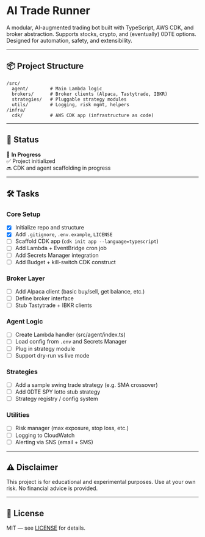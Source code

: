 # AI Trade Runner

A modular, AI-augmented trading bot built with TypeScript, AWS CDK, and broker abstraction. Supports stocks, crypto, and (eventually) 0DTE options. Designed for automation, safety, and extensibility.

---

## 📦 Project Structure

```
/src/
  agent/        # Main Lambda logic
  brokers/      # Broker clients (Alpaca, Tastytrade, IBKR)
  strategies/   # Pluggable strategy modules
  utils/        # Logging, risk mgmt, helpers
/infra/
  cdk/          # AWS CDK app (infrastructure as code)
```

---

## 🚀 Status

🔧 **In Progress**  
✅ Project initialized  
🔜 CDK and agent scaffolding in progress

---

## 🛠️ Tasks

### Core Setup
- [x] Initialize repo and structure
- [x] Add `.gitignore`, `.env.example`, `LICENSE`
- [ ] Scaffold CDK app (`cdk init app --language=typescript`)
- [ ] Add Lambda + EventBridge cron job
- [ ] Add Secrets Manager integration
- [ ] Add Budget + kill-switch CDK construct

### Broker Layer
- [ ] Add Alpaca client (basic buy/sell, get balance, etc.)
- [ ] Define broker interface
- [ ] Stub Tastytrade + IBKR clients

### Agent Logic
- [ ] Create Lambda handler (src/agent/index.ts)
- [ ] Load config from `.env` and Secrets Manager
- [ ] Plug in strategy module
- [ ] Support dry-run vs live mode

### Strategies
- [ ] Add a sample swing trade strategy (e.g. SMA crossover)
- [ ] Add 0DTE SPY lotto stub strategy
- [ ] Strategy registry / config system

### Utilities
- [ ] Risk manager (max exposure, stop loss, etc.)
- [ ] Logging to CloudWatch
- [ ] Alerting via SNS (email + SMS)

---

## ⚠️ Disclaimer

This project is for educational and experimental purposes. Use at your own risk. No financial advice is provided.

---

## 📄 License

MIT — see [LICENSE](./LICENSE) for details.
